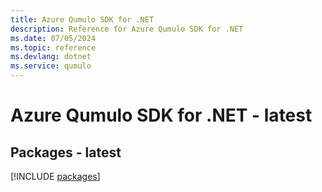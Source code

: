 ```yaml
---
title: Azure Qumulo SDK for .NET
description: Reference for Azure Qumulo SDK for .NET
ms.date: 07/05/2024
ms.topic: reference
ms.devlang: dotnet
ms.service: qumulo
---
```

# Azure Qumulo SDK for .NET - latest
## Packages - latest
[!INCLUDE [packages](qumulo-index.md)]